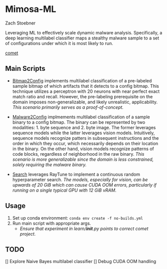 # Mimosa-ML
Zach Stoebner

Leveraging ML to effectively scale dynamic malware analysis. Specifically, a deep learning multilabel classifier maps a stealthy malware sample to a set of configurations under which it is most likely to run. 

[comet](https://www.comet.ml/zstoebs/mimosa/view/new/panels)


## Main Scripts
- [Bitmap2Config](/Bitmap2Config.py) implements multilabel classification of a pre-labeled sample bitmap of which artifacts that it detects to a config bitmap. This technique utilizes a perceptron with 20 neurons with near perfect exact match ratio and recall. However, the pre-labeling prerequisite on the domain imposes non-generalizable, and likely unrealistic, applicability. *This scenario primarily serves as a proof-of-concept.*

- [Malware2Config](/Malware2Config.py) implmements multilabel classification of a sample binary to a config bitmap. The binary can be represented by two modalities: 1. byte sequence and 2. byte image. The former leverages sequence models while the latter leverages vision models. Intuitively, sequence models recognize patters in subsequent instructions and the order in which they occur, which necessarily depends on their location in the binary. On the other hand, vision models recognize patterns of code blocks, regardless of neighborhood in the raw binary. *This scenario is more generalizable since the domain is less constrained, solely requiring the malware binary.*

- [Search](/Search.py) leverages RayTune to implement a continuous random hyperparameter search. *The models, especially for vision, can be upwards of 20 GiB which can cause CUDA OOM errors, particularly if running on a single typical GPU with 12 GiB vRAM.*


## Usage
1. Set up conda environment: `conda env create -f no-builds.yml`
2. Run main script with appropriate args. 
	- *Ensure that experiment in learn/__init__.py points to correct comet project.*
	

## TODO
[] Explore Naive Bayes multilabel classifier
[] Debug CUDA OOM handling 
